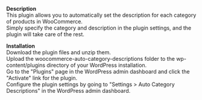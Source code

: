 <b>Description</b><br>
This plugin allows you to automatically set the description for each category of products in WooCommerce. <br>
Simply specify the category and description in the plugin settings, and the plugin will take care of the rest.<br>

<b>Installation</b><br>
Download the plugin files and unzip them.<br>
Upload the woocommerce-auto-category-descriptions folder to the wp-content/plugins directory of your WordPress installation.<br>
Go to the "Plugins" page in the WordPress admin dashboard and click the "Activate" link for the plugin.<br>
Configure the plugin settings by going to "Settings > Auto Category Descriptions" in the WordPress admin dashboard.<br>
